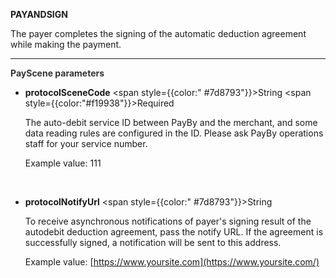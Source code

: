 **PAYANDSIGN**

The payer completes the signing of the automatic deduction agreement while making the payment.

---

**<font color="#333333"> PayScene parameters</font>**

- **protocolSceneCode** <span style={{color:" #7d8793"}}>String</span> <span style={{color:"#f19938"}}>Required</span>

  The auto-debit service ID between PayBy and the merchant, and some data reading rules are configured in the ID. Please ask PayBy operations staff for your service number.

  Example value: 111
  
  <br/>
  
- **protocolNotifyUrl** <span style={{color:" #7d8793"}}>String</span>

  To receive asynchronous notifications of payer's signing result of the autodebit deduction agreement, pass the notify URL. If the agreement is successfully signed, a notification will be sent to this address.

  Example value: [https://www.yoursite.com](https://www.yoursite.com/)

